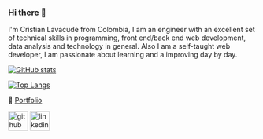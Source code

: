 ### Hi there 👋

I'm Cristian Lavacude from Colombia, I am an engineer with an excellent set of technical skills in programming, front end/back end web development, data analysis and technology in general. Also I am a self-taught web developer, I am passionate about learning and a improving day by day.

[![GitHub stats](https://github-readme-stats.vercel.app/api?username=cdlavacudeg&count_private=true&show_icons=true&theme=dark)](https://github.com/anuraghazra/github-readme-stats)

[![Top Langs](https://github-readme-stats.vercel.app/api/top-langs/?username=cdlavacudeg&layout=compact&theme=dark&hide=jupyter%20notebook)](https://github.com/anuraghazra/github-readme-stats)

💼 [Portfolio](https://cdlavacudeg.github.io/)  


[<img src='https://github.com/gauravghongde/social-icons/blob/master/SVG/White/Github_white.svg' alt='github' height='40'>](https://github.com/cdlavacudeg) 
[<img src='https://github.com/gauravghongde/social-icons/blob/master/SVG/Color/LinkedIN.svg' alt='linkedin' height='40'>](https://www.linkedin.com/in/cdlavacudeg/)  
